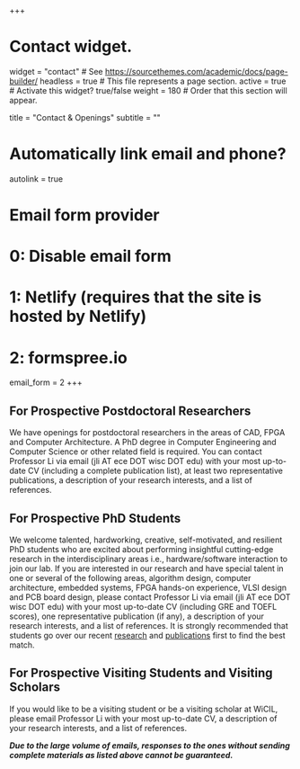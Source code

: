 +++
# Contact widget.
widget = "contact"  # See https://sourcethemes.com/academic/docs/page-builder/
headless = true  # This file represents a page section.
active = true  # Activate this widget? true/false
weight = 180  # Order that this section will appear.

title = "Contact & Openings"
subtitle = ""

# Automatically link email and phone?
autolink = true

# Email form provider
#   0: Disable email form
#   1: Netlify (requires that the site is hosted by Netlify)
#   2: formspree.io
email_form = 2
+++

## For Prospective Postdoctoral Researchers
We have openings for postdoctoral researchers in the areas of CAD, FPGA and Computer Architecture.  A PhD degree in Computer Engineering and Computer Science or other related field is required. You can contact Professor Li via email (jli AT ece DOT wisc DOT edu) with your most up-to-date CV (including a complete publication list), at least two representative publications, a description of your research interests, and a list of references.

## For Prospective PhD Students
We welcome talented, hardworking, creative, self-motivated, and resilient PhD students who are excited about performing insightful cutting-edge research in the interdisciplinary areas i.e., hardware/software interaction to join our lab. If you are interested in our research and have special talent in one or several of the following areas, algorithm design, computer architecture, embedded systems, FPGA hands-on experience, VLSI design and PCB board design, please contact Professor Li via email (jli AT ece DOT wisc DOT edu) with your most up-to-date CV (including GRE and TOEFL scores), one representative publication (if any), a description of your research interests, and a list of references. It is strongly recommended that students go over our recent [research](#research) and [publications](/publication/) first to find the best match.

## For Prospective Visiting Students and Visiting Scholars

If you would like to be a visiting student or be a visiting scholar at WiCIL, please email Professor Li with your most up-to-date CV, a description of your research interests, and a list of references.

**_Due to the large volume of emails, responses to the ones without sending complete materials as listed above cannot be guaranteed._**